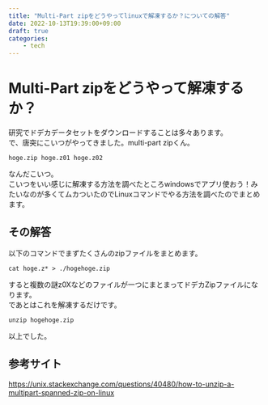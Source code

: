 ```yaml
---
title: "Multi-Part zipをどうやってlinuxで解凍するか？についての解答"
date: 2022-10-13T19:39:00+09:00
draft: true
categories:
    - tech
---
```


# Multi-Part zipをどうやって解凍するか？
研究でドデカデータセットをダウンロードすることは多々あります。<br />
で、唐突にこいつがやってきました。multi-part zipくん。<br />
~~~
hoge.zip hoge.z01 hoge.z02
~~~
なんだこいつ。<br />
こいつをいい感じに解凍する方法を調べたところwindowsでアプリ使おう！みたいなのが多くてムカついたのでLinuxコマンドでやる方法を調べたのでまとめます。

## その解答
以下のコマンドでまずたくさんのzipファイルをまとめます。<br />
~~~
cat hoge.z* > ./hogehoge.zip
~~~
すると複数の謎z0Xなどのファイルが一つにまとまってドデカZipファイルになります。<br />
であとはこれを解凍するだけです。<br />
~~~
unzip hogehoge.zip
~~~
以上でした。

## 参考サイト
https://unix.stackexchange.com/questions/40480/how-to-unzip-a-multipart-spanned-zip-on-linux
